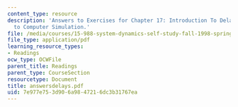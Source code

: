 ```yaml
---
content_type: resource
description: 'Answers to Exercises for Chapter 17: Introduction To Delays from Introduction
  to Computer Simulation.'
file: /media/courses/15-988-system-dynamics-self-study-fall-1998-spring-1999/7e977e753d906a9847216dc3b31767ea_answersdelays.pdf
file_type: application/pdf
learning_resource_types:
- Readings
ocw_type: OCWFile
parent_title: Readings
parent_type: CourseSection
resourcetype: Document
title: answersdelays.pdf
uid: 7e977e75-3d90-6a98-4721-6dc3b31767ea
---
```

